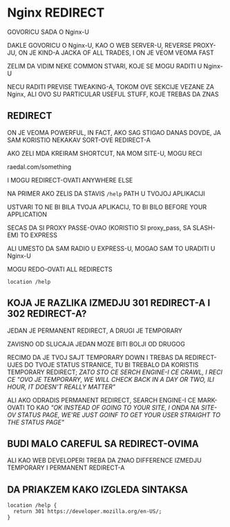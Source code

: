 # Nginx REDIRECT

GOVORICU SADA O Nginx-U

DAKLE GOVORICU O Nginx-U, KAO O WEB SERVER-U, REVERSE PROXY-JU, ON JE KIND-A JACKA OF ALL TRADES, I ON JE VEOM VEOMA FAST

ZELIM DA VIDIM NEKE COMMON STVARI, KOJE SE MOGU RADITI U Nginx-U

NECU RADITI PREVISE TWEAKING-A, TOKOM OVE SEKCIJE VEZANE ZA Nginx, ALI OVO SU PARTICULAR USEFUL STUFF, KOJE TREBAS DA ZNAS

## REDIRECT

ON JE VEOMA POWERFUL, IN FACT, AKO SAG STIGAO DANAS DOVDE, JA SAM KORISTIO NEKAKAV SORT-OVE REDIRECT-A

AKO ZELI MDA KREIRAM SHORTCUT, NA MOM SITE-U, MOGU RECI

raedal.com/something

I MOGU REDIRECT-OVATI ANYWHERE ELSE

NA PRIMER AKO ZELIS DA STAVIS `/help` PATH U TVOJOJ APLIKACIJI

USTVARI TO NE BI BILA TVOJA APLIKACIJ, TO BI BILO BEFORE YOUR APPLICATION

SECAS DA SI PROXY PASSE-OVAO (KORISTIO SI proxy_pass, SA SLASH-EM) TO EXPRESS

ALI UMESTO DA SAM RADIO U EXPRESS-U, MOGAO SAM TO URADITI U Nginx-U

MOGU REDO-OVATI ALL REDIRECTS

```server
location /help

```

## KOJA JE RAZLIKA IZMEDJU 301 REDIRECT-A I 302 REDIRECT-A?

JEDAN JE PERMANENT REDIRECT, A DRUGI JE TEMPORARY

ZAVISNO OD SLUCAJA JEDAN MOZE BITI BOLJI OD DRUGOG

RECIMO DA JE TVOJ SAJT TEMPORARY DOWN I TREBAS DA REDIRECT-UJES DO TVOJE STATUS STRANICE, TU BI TREBALO DA KORISTIS TEMPORARY REDIRECT; *ZATO STO CE SERCH ENGINE-I CE CRAWL, I RECI CE "OVO JE TEMPORARY, WE WILL CHECK BACK IN A DAY OR TWO, ILI HOUR, IT DOESN'T REALLY MATTER"*

ALI AKO ODRADIS PERMANENT REDIRECT, SEARCH ENGINE-I CE MARK-OVATI TO KAO *"OK INSTEAD OF GOING TO YOUR SITE, I ONDA NA SITE-OV STATUS PAGE, WE'RE JUST GOINF TO GET YOUR USER STRAIGHT TO THE STATUS PAGE"*

## BUDI MALO CAREFUL SA REDIRECT-OVIMA

ALI KAO WEB DEVELOPERI TREBA DA ZNAO DIFFERENCE IZMEDJU TEMPORARY I PERMANENT REDIRECT-A

## DA PRIAKZEM KAKO IZGLEDA SINTAKSA

```linux
location /help {
  return 301 https://developer.mozilla.org/en-US/;
}

```